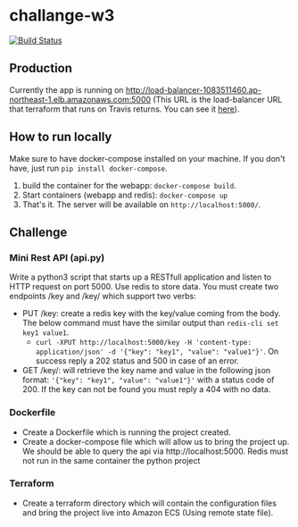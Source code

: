 # challange-w3

[![Build Status](https://travis-ci.com/derrix060/challange-w3.svg?branch=master)](https://travis-ci.com/derrix060/challange-w3)

## Production
Currently the app is running on http://load-balancer-1083511460.ap-northeast-1.elb.amazonaws.com:5000 (This URL is the load-balancer URL that terraform that runs on Travis returns.  You can see it [here](https://travis-ci.com/derrix060/challange-w3/jobs/241042397)).


## How to run locally
Make sure to have docker-compose installed on your machine.  If you don't have, just run `pip install docker-compose`.

1. build the container for the webapp: `docker-compose build`.
2. Start containers (webapp and redis): `docker-compose up`
3. That's it.  The server will be available on `http://localhost:5000/`.

## Challenge

### Mini Rest API (api.py)
Write a python3 script that starts up a RESTfull application and listen to HTTP request on port 5000. Use redis to store data.
You must create two endpoints /key and /key/<KEY> which support two verbs:
- PUT /key: create a redis key with the key/value coming from the body. The below command must have the similar output than `redis-cli set key1 value1`.
    - `curl -XPUT http://localhost:5000/key -H 'content-type: application/json' -d '{"key": "key1", "value": "value1"}'`. On success reply a 202 status and 500 in case of an error.
- GET /key/<KEY>: will retrieve the key name and value in the following json format: `'{"key": "key1", "value": "value1"}'` with a status code of 200. If the key can not be found
you must reply a 404 with no data.

### Dockerfile

- Create a Dockerfile which is running the project created.
- Create a docker-compose file which will allow us to bring the project up. We should be able to query the api via http://localhost:5000. Redis must not run in the same container
the python project

### Terraform
- Create a terraform directory which will contain the configuration files and bring the project live into Amazon ECS (Using remote state file).
